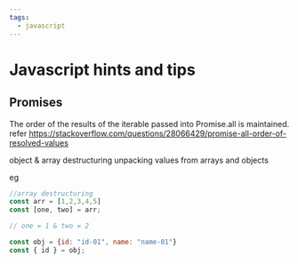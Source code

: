 ```yaml
---
tags:
  - javascript
---
```


# Javascript hints and tips
## Promises

The order of the results of the iterable passed into Promise.all is maintained.
refer https://stackoverflow.com/questions/28066429/promise-all-order-of-resolved-values



object & array destructuring
unpacking values from arrays and objects

eg
```javascript
//array destructuring
const arr = [1,2,3,4,5]
const [one, two] = arr;

// one = 1 & two = 2

const obj = {id: "id-01", name: "name-01"}
const { id } = obj;
```